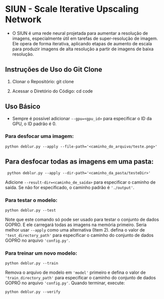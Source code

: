 # SIUN - Scale Iterative Upscaling Network
- O SIUN é uma rede neural projetada para aumentar a resolução de imagens, especialmente útil em tarefas de super-resolução de imagem. Ele opera de forma iterativa, aplicando etapas de aumento de escala para produzir imagens de alta resolução a partir de imagens de baixa resolução.

## Instruções de Uso do Git Clone

1. Clonar o Repositório:
   git clone 

2. Acessar o Diretório do Código:
   cd code

## Uso Básico
- Sempre é possível adicionar ```--gpu=<gpu_id>``` para especificar o ID da GPU, o ID padrão é 0.

### Para desfocar uma imagem:
```
python deblur.py --apply --file-path='<caminho_do_arquivo/teste.png>'
 ```

## Para desfocar todas as imagens em uma pasta:
 ```
  python deblur.py --apply --dir-path='<caminho_da_pasta/testeDir>'
 ```
   Adicione ```--result-dir=<caminho_de_saída>``` para especificar o caminho de saída. Se não for especificado, o caminho padrão é ```'./output'```.

### Para testar o modelo:
   ```
   python deblur.py --test
```
   Note que este comando só pode ser usado para testar o conjunto de dados GOPRO. E ele carregará todas as imagens na memória primeiro. Seria melhor usar ```--apply``` como uma alternativa (Item 2).
   defina o valor de ```'test_directory_path'``` para especificar o caminho do conjunto de dados GOPRO no arquivo ```'config.py'```.

### Para treinar um novo modelo:
   ```
   python deblur.py --train
   ```
   Remova o arquivo de modelo em ```'model'``` primeiro e defina o valor de ```'train_directory_path'``` para especificar o caminho do conjunto de dados GOPRO no arquivo ```'config.py'```.
   Quando terminar, execute:
   ```
   python deblur.py --verify
   ```
